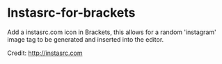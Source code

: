 Instasrc-for-brackets
=================

Add a instasrc.com icon in Brackets, this allows for a random 'instagram' image tag to be generated and inserted into the editor.

Credit: http://instasrc.com